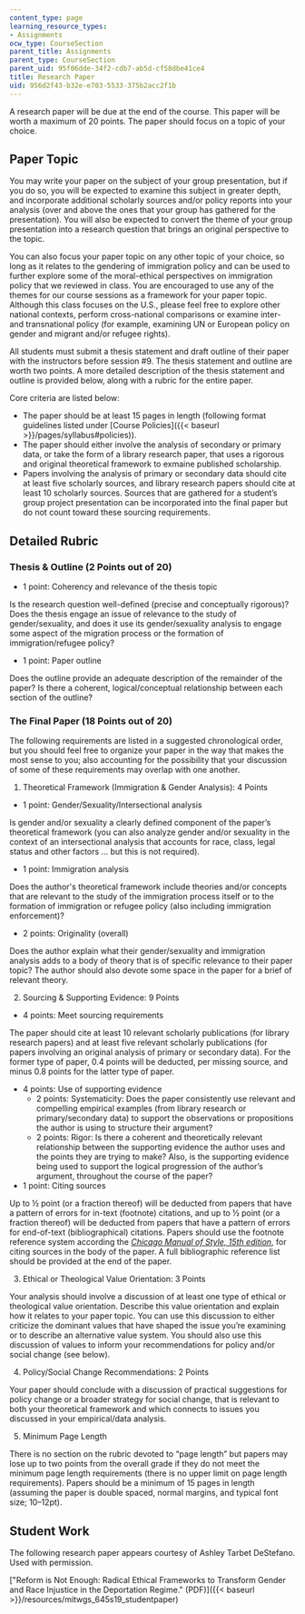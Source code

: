 ```yaml
---
content_type: page
learning_resource_types:
- Assignments
ocw_type: CourseSection
parent_title: Assignments
parent_type: CourseSection
parent_uid: 95f06dde-34f2-cdb7-ab5d-cf58dbe41ce4
title: Research Paper
uid: 956d2f43-b32e-e703-5533-375b2acc2f1b
---
```


A research paper will be due at the end of the course. This paper will be worth a maximum of 20 points. The paper should focus on a topic of your choice.

Paper Topic
-----------

You may write your paper on the subject of your group presentation, but if you do so, you will be expected to examine this subject in greater depth, and incorporate additional scholarly sources and/or policy reports into your analysis (over and above the ones that your group has gathered for the presentation). You will also be expected to convert the theme of your group presentation into a research question that brings an original perspective to the topic.

You can also focus your paper topic on any other topic of your choice, so long as it relates to the gendering of immigration policy and can be used to further explore some of the moral-ethical perspectives on immigration policy that we reviewed in class. You are encouraged to use any of the themes for our course sessions as a framework for your paper topic. Although this class focuses on the U.S., please feel free to explore other national contexts, perform cross-national comparisons or examine inter- and transnational policy (for example, examining UN or European policy on gender and migrant and/or refugee rights).

All students must submit a thesis statement and draft outline of their paper with the instructors before session #9. The thesis statement and outline are worth two points. A more detailed description of the thesis statement and outline is provided below, along with a rubric for the entire paper.

Core criteria are listed below:

*   The paper should be at least 15 pages in length (following format guidelines listed under [Course Policies]({{< baseurl >}}/pages/syllabus#policies)).
*   The paper should either involve the analysis of secondary or primary data, or take the form of a library research paper, that uses a rigorous and original theoretical framework to exmaine published scholarship.
*   Papers involving the analysis of primary or secondary data should cite at least five scholarly sources, and library research papers should cite at least 10 scholarly sources. Sources that are gathered for a student’s group project presentation can be incorporated into the final paper but do not count toward these sourcing requirements.

Detailed Rubric
---------------

### Thesis & Outline (2 Points out of 20)

*   1 point: Coherency and relevance of the thesis topic

Is the research question well-defined (precise and conceptually rigorous)? Does the thesis engage an issue of relevance to the study of gender/sexuality, and does it use its gender/sexuality analysis to engage some aspect of the migration process or the formation of immigration/refugee policy?

*   1 point: Paper outline

Does the outline provide an adequate description of the remainder of the paper? Is there a coherent, logical/conceptual relationship between each section of the outline?

### The Final Paper (18 Points out of 20) 

The following requirements are listed in a suggested chronological order, but you should feel free to organize your paper in the way that makes the most sense to you; also accounting for the possibility that your discussion of some of these requirements may overlap with one another.

1) Theoretical Framework (Immigration & Gender Analysis): 4 Points

*   1 point: Gender/Sexuality/Intersectional analysis

Is gender and/or sexuality a clearly defined component of the paper’s theoretical framework (you can also analyze gender and/or sexuality in the context of an intersectional analysis that accounts for race, class, legal status and other factors … but this is not required).

*   1 point: Immigration analysis

Does the author's theoretical framework include theories and/or concepts that are relevant to the study of the immigration process itself or to the formation of immigration or refugee policy (also including immigration enforcement)?

*   2 points: Originality (overall)

Does the author explain what their gender/sexuality and immigration analysis adds to a body of theory that is of specific relevance to their paper topic? The author should also devote some space in the paper for a brief of relevant theory.  

2) Sourcing & Supporting Evidence: 9 Points

*   4 points: Meet sourcing requirements

The paper should cite at least 10 relevant scholarly publications (for library research papers) and at least five relevant scholarly publications (for papers involving an original analysis of primary or secondary data). For the former type of paper, 0.4 points will be deducted, per missing source, and minus 0.8 points for the latter type of paper.

*   4 points: Use of supporting evidence
    *   2 points: Systematicity: Does the paper consistently use relevant and compelling empirical examples (from library research or primary/secondary data) to support the observations or propositions the author is using to structure their argument?
    *   2 points: Rigor: Is there a coherent and theoretically relevant relationship between the supporting evidence the author uses and the points they are trying to make? Also, is the supporting evidence being used to support the logical progression of the author’s argument, throughout the course of the paper?
*   1 point: Citing sources

Up to ½ point (or a fraction thereof) will be deducted from papers that have a pattern of errors for in-text (footnote) citations, and up to ½ point (or a fraction thereof) will be deducted from papers that have a pattern of errors for end-of-text (bibliographical) citations. Papers should use the footnote reference system according the _[Chicago Manual of Style, 15th edition](https://www.amazon.com/Chicago-Manual-Style-University-Press/dp/0226104036/ref=sr_1_1?keywords=chicago+manual+of+style+15th+edition&qid=1561054713&s=gateway&sr=8-1)_, for citing sources in the body of the paper. A full bibliographic reference list should be provided at the end of the paper. 

3) Ethical or Theological Value Orientation: 3 Points

Your analysis should involve a discussion of at least one type of ethical or theological value orientation. Describe this value orientation and explain how it relates to your paper topic. You can use this discussion to either criticize the dominant values that have shaped the issue you’re examining or to describe an alternative value system. You should also use this discussion of values to inform your recommendations for policy and/or social change (see below).

4) Policy/Social Change Recommendations: 2 Points

Your paper should conclude with a discussion of practical suggestions for policy change or a broader strategy for social change, that is relevant to both your theoretical framework and which connects to issues you discussed in your empirical/data analysis.

5) Minimum Page Length

There is no section on the rubric devoted to “page length” but papers may lose up to two points from the overall grade if they do not meet the minimum page length requirements (there is no upper limit on page length requirements). Papers should be a minimum of 15 pages in length (assuming the paper is double spaced, normal margins, and typical font size; 10–12pt).

Student Work
------------

The following research paper appears courtesy of Ashley Tarbet DeStefano. Used with permission. 

["Reform is Not Enough: Radical Ethical Frameworks to Transform Gender and Race Injustice in the Deportation Regime." (PDF)]({{< baseurl >}}/resources/mitwgs_645s19_studentpaper)